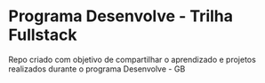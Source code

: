 # Programa Desenvolve - Trilha Fullstack
Repo criado com objetivo de compartilhar o aprendizado e projetos realizados durante o programa Desenvolve - GB
